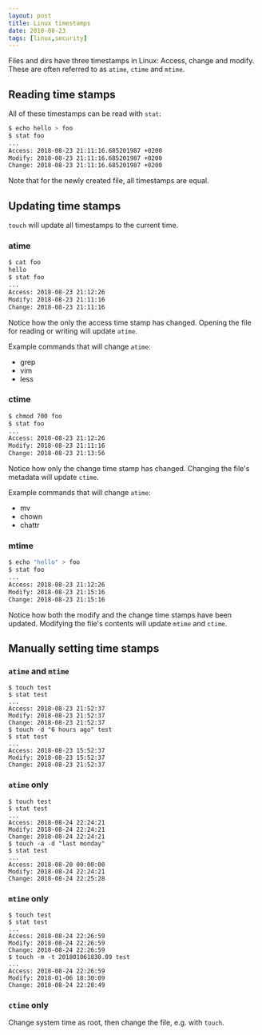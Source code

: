 ```yaml
---
layout: post
title: Linux timestamps
date: 2018-08-23
tags: [linux,security]
---
```


Files and dirs have three timestamps in Linux: Access, change and modify.
These are often referred to as `atime`, `ctime` and `mtime`.


## Reading time stamps

All of these timestamps can be read with `stat`:

```bash
$ echo hello > foo
$ stat foo
...
Access: 2018-08-23 21:11:16.685201987 +0200
Modify: 2018-08-23 21:11:16.685201987 +0200
Change: 2018-08-23 21:11:16.685201987 +0200
```
Note that for the newly created file, all timestamps are equal.

## Updating time stamps

`touch` will update all timestamps to the current time.

### atime

```bash
$ cat foo
hello
$ stat foo
...
Access: 2018-08-23 21:12:26
Modify: 2018-08-23 21:11:16
Change: 2018-08-23 21:11:16
```

Notice how the only the access time stamp has changed.
Opening the file for reading or writing will update `atime`.

Example commands that will change `atime`:

- grep
- vim
- less

### ctime

```bash
$ chmod 700 foo
$ stat foo
...
Access: 2018-08-23 21:12:26
Modify: 2018-08-23 21:11:16
Change: 2018-08-23 21:13:56
```

Notice how only the change time stamp has changed.
Changing the file's metadata will update `ctime`.

Example commands that will change `atime`:

- mv
- chown
- chattr

### mtime

```bash
$ echo "hello" > foo
$ stat foo
...
Access: 2018-08-23 21:12:26
Modify: 2018-08-23 21:15:16
Change: 2018-08-23 21:15:16
```

Notice how both the modify and the change time stamps have been updated.
Modifying the file's contents will update `mtime` and `ctime`.

## Manually setting time stamps

### `atime` and `mtime`

```
$ touch test
$ stat test
...
Access: 2018-08-23 21:52:37
Modify: 2018-08-23 21:52:37
Change: 2018-08-23 21:52:37
$ touch -d "6 hours ago" test
$ stat test
...
Access: 2018-08-23 15:52:37
Modify: 2018-08-23 15:52:37
Change: 2018-08-23 21:52:37
```

### `atime` only

```
$ touch test
$ stat test
...
Access: 2018-08-24 22:24:21
Modify: 2018-08-24 22:24:21
Change: 2018-08-24 22:24:21
$ touch -a -d "last monday"
$ stat test
...
Access: 2018-08-20 00:00:00
Modify: 2018-08-24 22:24:21
Change: 2018-08-24 22:25:28
```

### `mtime` only

```
$ touch test
$ stat test
...
Access: 2018-08-24 22:26:59
Modify: 2018-08-24 22:26:59
Change: 2018-08-24 22:26:59
$ touch -m -t 201801061830.09 test
...
Access: 2018-08-24 22:26:59
Modify: 2018-01-06 18:30:09
Change: 2018-08-24 22:28:49
```

### `ctime` only

Change system time as root, then change the file, e.g. with `touch`.
